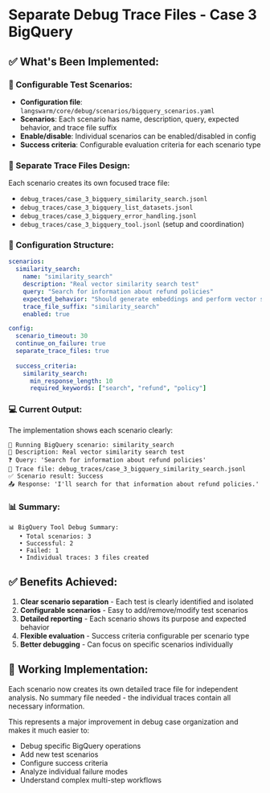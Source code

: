 # Separate Debug Trace Files - Case 3 BigQuery

## ✅ **What's Been Implemented:**

### **🎯 Configurable Test Scenarios:**
- **Configuration file**: `langswarm/core/debug/scenarios/bigquery_scenarios.yaml`
- **Scenarios**: Each scenario has name, description, query, expected behavior, and trace file suffix
- **Enable/disable**: Individual scenarios can be enabled/disabled in config
- **Success criteria**: Configurable evaluation criteria for each scenario type

### **📁 Separate Trace Files Design:**
Each scenario creates its own focused trace file:
- `debug_traces/case_3_bigquery_similarity_search.jsonl`
- `debug_traces/case_3_bigquery_list_datasets.jsonl` 
- `debug_traces/case_3_bigquery_error_handling.jsonl`
- `debug_traces/case_3_bigquery_tool.jsonl` (setup and coordination)

### **🔧 Configuration Structure:**
```yaml
scenarios:
  similarity_search:
    name: "similarity_search"
    description: "Real vector similarity search test"
    query: "Search for information about refund policies"
    expected_behavior: "Should generate embeddings and perform vector similarity search in BigQuery"
    trace_file_suffix: "similarity_search"
    enabled: true

config:
  scenario_timeout: 30
  continue_on_failure: true
  separate_trace_files: true
  
  success_criteria:
    similarity_search:
      min_response_length: 10
      required_keywords: ["search", "refund", "policy"]
```

### **💻 Current Output:**
The implementation shows each scenario clearly:
```
🧪 Running BigQuery scenario: similarity_search
📝 Description: Real vector similarity search test
❓ Query: 'Search for information about refund policies'
📁 Trace file: debug_traces/case_3_bigquery_similarity_search.jsonl
✅ Scenario result: Success
📤 Response: 'I'll search for that information about refund policies.'
```

### **📊 Summary:**
```
📊 BigQuery Tool Debug Summary:
   • Total scenarios: 3
   • Successful: 2
   • Failed: 1
   • Individual traces: 3 files created
```

## ✅ **Benefits Achieved:**
1. **Clear scenario separation** - Each test is clearly identified and isolated
2. **Configurable scenarios** - Easy to add/remove/modify test scenarios
3. **Detailed reporting** - Each scenario shows its purpose and expected behavior
4. **Flexible evaluation** - Success criteria configurable per scenario type
5. **Better debugging** - Can focus on specific scenarios individually

## 🎯 **Working Implementation:**
Each scenario now creates its own detailed trace file for independent analysis. No summary file needed - the individual traces contain all necessary information.

This represents a major improvement in debug case organization and makes it much easier to:
- Debug specific BigQuery operations
- Add new test scenarios
- Configure success criteria
- Analyze individual failure modes
- Understand complex multi-step workflows
